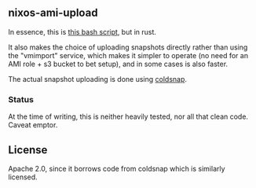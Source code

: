 ## nixos-ami-upload

In essence, this is [this bash script](https://github.com/NixOS/nixpkgs/blob/bed52081e58807a23fcb2df38a3f865a2f37834e/nixos/maintainers/scripts/ec2/create-amis.sh), but in rust.

It also makes the choice of uploading snapshots directly rather than using the
"vmimport" service, which makes it simpler to operate (no need for an AMI role + s3 bucket to bet setup), and in some cases is also faster.

The actual snapshot uploading is done using [coldsnap](https://github.com/awslabs/coldsnap/).

### Status

At the time of writing, this is neither heavily tested, nor all that clean
code. Caveat emptor.

## License

Apache 2.0, since it borrows code from coldsnap which is similarly licensed.
